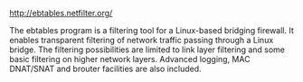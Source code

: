 http://ebtables.netfilter.org/

The ebtables program is a filtering tool for a Linux-based bridging firewall. It enables transparent filtering of network traffic passing through a Linux bridge. The filtering possibilities are limited to link layer filtering and some basic filtering on higher network layers. Advanced logging, MAC DNAT/SNAT and brouter facilities are also included.
